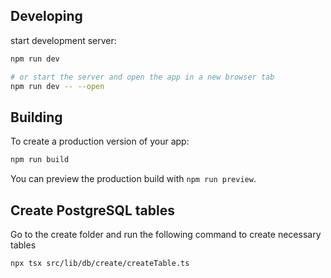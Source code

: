 ## Developing
start development server:

```bash
npm run dev

# or start the server and open the app in a new browser tab
npm run dev -- --open
```

## Building
To create a production version of your app:

```bash
npm run build
```

You can preview the production build with `npm run preview`.


## Create PostgreSQL tables
Go to the create folder and run the following command to create necessary tables
```bash
npx tsx src/lib/db/create/createTable.ts
```
